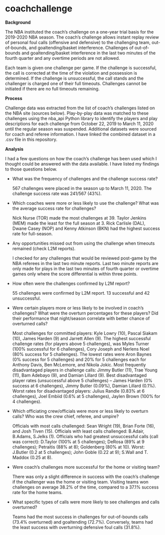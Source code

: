 # coachchallenge
**Background**

The NBA instituted the coach’s challenge on a one-year trial basis for the 2019-2020 NBA season. The coach’s challenge allows instant replay review of personal foul calls (offensive and defensive) to the challenging team, out-of-bounds, and goaltending/basket interference. Challenges of out-of-bounds and goaltending/basket interference in the last two minutes of the fourth quarter and any overtime periods are not allowed.

Each team is given one challenge per game. If the challenge is successful, the call is corrected at the time of the violation and possession is determined. If the challenge is unsuccessful, the call stands and the challenger is charged one of their full timeouts. Challenges cannot be initiated if there are no full timeouts remaining.

**Process**

Challenge data was extracted from the list of coach’s challenges listed on the NBA site (sources below). Play-by-play data was matched to these challenges using the nba_api Python library to identify the players and play descriptions for each challenge from October 22, 2019 to March 11, 2020 until the regular season was suspended. Additional datasets were sourced for coach and referee information. I have linked the combined dataset in a .csv file in this repository.

**Analysis**

I had a few questions on how the coach’s challenge has been used which I thought could be answered with the data available. I have listed my findings to those questions below.

- What was the frequency of challenges and the challenge success rate?

    567 challenges were placed in the season up to March 11, 2020. The challenge success rate was 241/567 (43%).

- Which coaches were more or less likely to use the challenge? What was the average success rate for challenges?
  
    Nick Nurse (TOR) made the most challenges at 39. Taylor Jenkins (MEM) made the least for the full season at 3. Rick Carlisle (DAL), Dwane Casey (NOP) and Kenny
    Atkinson (BKN) had the highest success rate for full-season.

- Any opportunities missed out from using the challenge when timeouts remained (check L2M reports).

    I checked for any challenges that would be reviewed post-game by the NBA referees in the last two minute reports. Last two minute reports are only made for plays in
    the last two minutes of fourth quarter or overtime games only where the score differential is within three points.

- How often were the challenges confirmed by L2M report?

    55 challenges were confirmed by L2M report. 13 successful and 42 unsuccessful.

- Were certain players more or less likely to be involved in coach’s challenges? What were the overturn percentages for these players? Did their performance that night/season correlate with better chance of overturned calls?

    Most challenges for committed players: Kyle Lowry (10), Pascal Siakam (10), James Harden (9) and Jarrett Allen (9). The highest successful challenge rates (for
    players above 5 challenges), was Myles Turner (100% successful for 6 challenges), Cory Joseph and Nerlens Noel (80% success for 5 challenges). The lowest rates were
    Aron Baynes (0% success for 5 challenges) and 20% for 5 challenges each for Anthony Davis, Ben McLemore, and Nikola Jokic. Most frequently disadvantaged players in
    challenge calls: Jimmy Butler (11), Trae Young (11), Bam Adebayo (9), and Damian Lillard (9). Best disadvantaged player rates (unsuccessful above 5 challenges) –
    James Harden (0% success at 6 challenges), Jimmy Butler (0.09%), Damian Lillard (0.1%). Worst rates for disadvantaged players: Julius Randle (0.83% at 6
    challenges), Joel Embiid (0.6% at 5 challenges), Jaylen Brown (100% for 4 challenges).

- Which officiating crew/officials were more or less likely to overturn calls? Who was the crew chief, referee, and umpire?

    Officials with most calls challenged: Sean Wright (19), Brian Forte (16), and Josh Tiven (15). Officials with least calls challenged: B.Adair, B.Adams, S.Jelks (1).
    Officials who had greatest unsuccessful calls (call was correct): D.Taylor (100% at 5 challenges); DeRosa (89% at 9 challenges); Petraitis (88% at 8); Goldenberg
    (80% at 10). Worst: J.Butler (0.2 at 5 challenges); John Goble (0.22 at 9); S.Wall and T. Maddox (0.25 at 8).

- Were coach’s challenges more successful for the home or visiting team?

    There was only a slight difference in success with the coach’s challenge if the challenger was the home or visiting team. Visiting teams won challenges on average
    38.2% of the time, compared to a 37.1% success rate for the home teams.

- What specific types of calls were more likely to see challenges and calls overturned?

    Teams had the most success in challenges for out-of-bounds calls (73.4% overturned) and goaltending (72.7%). Conversely, teams had the least success with
    overturning defensive foul calls (31.8%).
